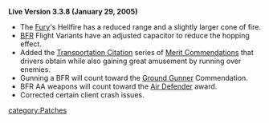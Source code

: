 **Live Version 3.3.8 (January 29, 2005)**

- The [Fury](Fury.md)'s Hellfire has a reduced range and a
  slightly larger cone of fire.
- [BFR](BFR.md) Flight Variants have an adjusted capacitor to
  reduce the hopping effect.
- Added the [Transportation
  Citation](Transportation_Citation.md) series of [Merit
  Commendations](Merit_Commendations.md) that drivers obtain
  while also gaining great amusement by running over enemies.
- Gunning a BFR will count toward the [Ground
  Gunner](Ground_Gunner.md) Commendation.
- BFR AA weapons will count toward the [Air
  Defender](Air_Defender.md) award.
- Corrected certain client crash issues.

[category:Patches](category:Patches.md)
